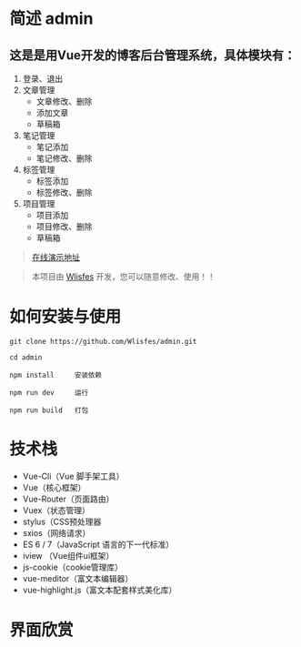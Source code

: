 # 简述 admin

## 这是是用Vue开发的博客后台管理系统，具体模块有：

1. 登录、退出
2. 文章管理
   - 文章修改、删除
   - 添加文章
   - 草稿箱
3. 笔记管理
   - 笔记添加
   - 笔记修改、删除
4. 标签管理
   - 标签添加
   - 标签修改、删除
5. 项目管理
   - 项目添加
   - 项目修改、删除
   - 草稿箱


>  [在线演示地址](http://admin.lisfes.cn)

> 本项目由 [Wlisfes](https://github.com/Wlisfes) 开发，您可以随意修改、使用！！

# 如何安装与使用

```
git clone https://github.com/Wlisfes/admin.git

cd admin

npm install     安装依赖

npm run dev     运行

npm run build   打包
```

# 技术栈

- Vue-Cli（Vue 脚手架工具）
- Vue（核心框架）
- Vue-Router（页面路由）
- Vuex（状态管理）
- stylus（CSS预处理器
- sxios（网络请求）
- ES 6 / 7（JavaScript 语言的下一代标准）
- iview （Vue组件ui框架）
- js-cookie（cookie管理库）
- vue-meditor（富文本编辑器）
- vue-highlight.js（富文本配套样式美化库）

# 界面欣赏


